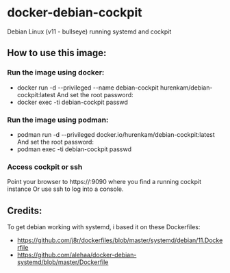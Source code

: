 # docker-debian-cockpit
Debian Linux (v11 - bullseye) running systemd and cockpit


## How to use this image:

### Run the image using docker:
- docker run -d --privileged --name debian-cockpit hurenkam/debian-cockpit:latest
And set the root password:
- docker exec -ti debian-cockpit passwd 

### Run the image using podman:
- podman run -d --privileged docker.io/hurenkam/debian-cockpit:latest
And set the root password:
- podman exec -ti debian-cockpit passwd 

### Access cockpit or ssh
Point your browser to https://<hostname>:9090 where you find a running cockpit instance
Or use ssh <hostname> to log into a console.

 
## Credits:
To get debian working with systemd, i based it on these Dockerfiles:
- https://github.com/j8r/dockerfiles/blob/master/systemd/debian/11.Dockerfile
- https://github.com/alehaa/docker-debian-systemd/blob/master/Dockerfile


